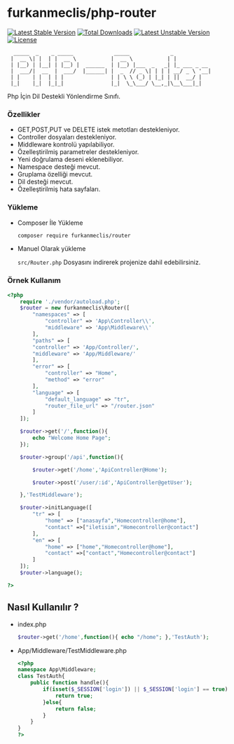 # furkanmeclis/php-router
[![Latest Stable Version](http://poser.pugx.org/furkanmeclis/router/v)](https://packagist.org/packages/furkanmeclis/router) [![Total Downloads](http://poser.pugx.org/furkanmeclis/router/downloads)](https://packagist.org/packages/furkanmeclis/router) [![Latest Unstable Version](http://poser.pugx.org/furkanmeclis/router/v/unstable)](https://packagist.org/packages/furkanmeclis/router) [![License](http://poser.pugx.org/furkanmeclis/router/license)](https://packagist.org/packages/furkanmeclis/router)
```
  _____  _    _ _____             _____             _            
 |  __ \| |  | |  __ \           |  __ \           | |           
 | |__) | |__| | |__) |  ______  | |__) |___  _   _| |_ ___ _ __
 |  ___/|  __  |  ___/  |______| |  _  // _ \| | | | __/ _ \ '__|
 | |    | |  | | |               | | \ \ (_) | |_| | ||  __/ |   
 |_|    |_|  |_|_|               |_|  \_\___/ \__,_|\__\___|_|   

```
Php İçin Dil Destekli Yönlendirme Sınıfı.

### Özellikler
- GET,POST,PUT ve DELETE istek metotları destekleniyor.
- Controller dosyaları destekleniyor.
- Middleware kontrolü yapılabiliyor.
- Özelleştirilmiş parametreler destekleniyor.
- Yeni doğrulama deseni eklenebiliyor.
- Namespace desteği mevcut.
- Gruplama özelliği mevcut.
- Dil desteği mevcut.
- Özelleştirilmiş hata sayfaları.

### Yükleme
- Composer İle Yükleme

    ```bash
    composer require furkanmeclis/router
    ```
- Manuel Olarak yükleme

     `src/Router.php` Dosyasını indirerek projenize dahil edebilirsiniz.

### Örnek Kullanım
```php
<?php
    require './vendor/autoload.php';
    $router = new furkanmeclis\Router([
        "namespaces" => [
            "controller" => 'App\Controller\\',
            "middleware" => 'App\Middleware\\'
        ],
        "paths" => [
        "controller" => 'App/Controller/',
        "middleware" => 'App/Middleware/'
        ],
        "error" => [
            "controller" => "Home",
            "method" => "error"
        ],
        "language" => [
            "default_language" => "tr",
            "router_file_url" => "/router.json"
        ]
    ]);

    $router->get('/',function(){
        echo "Welcome Home Page";
    });

    $router->group('/api',function(){

        $router->get('/home','ApiController@Home');

        $router->post('/user/:id','ApiController@getUser');

    },'TestMiddleware');

    $router->initLanguage([
        "tr" => [
            "home" => ["anasayfa","Homecontroller@home"],
            "contact" =>["iletisim","Homecontroller@contact"]
        ],
        "en" => [
            "home" => ["home","Homecontroller@home"],
            "contact" =>["contact","Homecontroller@contact"]
        ]
    ]);
    $router->language();

?>
```

## Nasıl Kullanılır ?
- index.php
    ```php
    $router->get('/home',function(){ echo "/home"; },'TestAuth');
    ```
- App/Middleware/TestMiddleware.php
    ```php
    <?php
    namespace App\Middleware;
    class TestAuth{
        public function handle(){
            if(isset($_SESSION['login']) || $_SESSION['login'] == true){
                return true;
            }else{
                return false;
            }
        }
    }
    ?>
    ```
